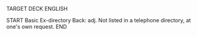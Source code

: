 TARGET DECK
ENGLISH

START
Basic
Ex-directory
Back: adj. Not listed in a telephone directory, at one's own request.
END

